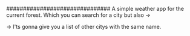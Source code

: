 ###############################
A simple weather app for the current forest. Which you can search for a city but also ->

-> I'ts gonna give you a list of other citys with the same name.
